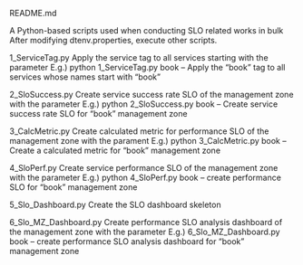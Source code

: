 README.md

A Python-based scripts used when conducting SLO related works in bulk
After modifying dtenv.properties, execute other scripts.

1_ServiceTag.py
Apply the service tag to all services starting with the parameter
E.g.) python 1_ServiceTag.py book – Apply the “book” tag to all services whose names start with “book”

2_SloSuccess.py
Create service success rate SLO of the management zone with the parameter
E.g.) python 2_SloSuccess.py book – Create service success rate SLO for “book” management zone

3_CalcMetric.py
Create calculated metric for performance SLO of the management zone with the parament
E.g.) python 3_CalcMetric.py book – Create a calculated metric for “book” management zone

4_SloPerf.py
Create service performance SLO of the management zone with the parameter
E.g.) python 4_SloPerf.py book – create performance SLO for “book” management zone

5_Slo_Dashboard.py
Create the SLO dashboard skeleton

6_Slo_MZ_Dashboard.py
Create performance SLO analysis dashboard of the management zone with the parameter
E.g.) 6_Slo_MZ_Dashboard.py book – create performance SLO analysis dashboard for “book” management zone
